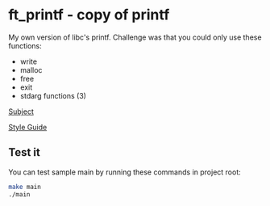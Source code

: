 
# ft_printf - copy of printf

My own version of libc's printf. Challenge was that you could only use these functions:
* write
* malloc
* free
* exit
* stdarg functions (3)

[Subject](https://github.com/tuommii/hive_subjects/blob/master/ft_printf.en.pdf)

[Style Guide](https://github.com/tuommii/hive_subjects/blob/master/norme.en.pdf)

## Test it

You can test sample main by running these commands in project root:

```bash
make main
./main
```
